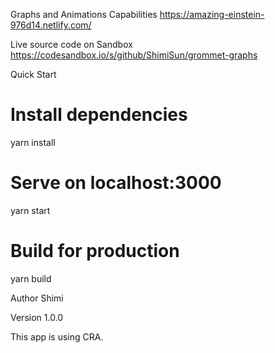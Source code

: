 Graphs and Animations Capabilities
https://amazing-einstein-976d14.netlify.com/

Live source code on Sandbox 
https://codesandbox.io/s/github/ShimiSun/grommet-graphs 

Quick Start

# Install dependencies

yarn install

# Serve on localhost:3000

yarn start

# Build for production

yarn build


Author
Shimi

Version
1.0.0

This app is using CRA.
